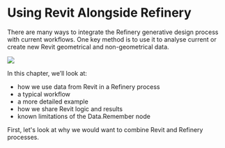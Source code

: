 # Using Revit Alongside Refinery
There are many ways to integrate the Refinery generative design process with current workflows. One key method is to use it to analyse current or create new Revit geometrical and non-geometrical data.

![](../../.gitbook/assets/revitandrefinery.png)

In this chapter, we’ll look at:

* how we use data from Revit in a Refinery process
* a typical workflow
* a more detailed example
* how we share Revit logic and results
* known limitations of the Data.Remember node

First, let's look at why we would want to combine Revit and Refinery processes.

